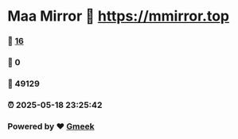 # Maa Mirror :link: https://mmirror.top 
### :page_facing_up: [16](https://mmirror.top/tag.html) 
### :speech_balloon: 0 
### :hibiscus: 49129 
### :alarm_clock: 2025-05-18 23:25:42 
### Powered by :heart: [Gmeek](https://github.com/Meekdai/Gmeek)
